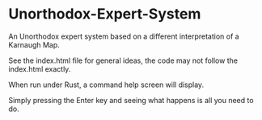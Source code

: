 # Unorthodox-Expert-System
An Unorthodox expert system based on a different interpretation of a Karnaugh Map.

See the index.html file for general ideas, the code may not follow the index.html exactly.

When run under Rust, a command help screen will display.  

Simply pressing the Enter key and seeing what happens is all you need to do.
